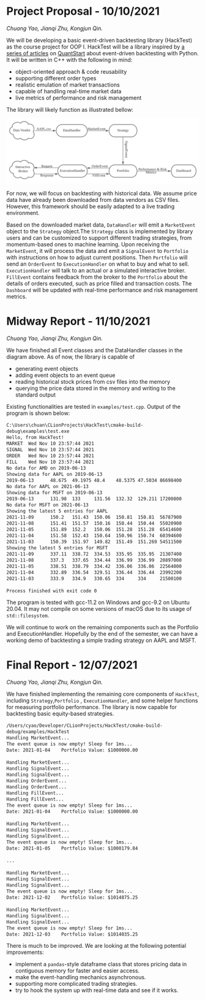 # Project Proposal - 10/10/2021

*Chuang Yao, Jianqi Zhu, Kongjun Qin.*

We will be developing a basic event-driven backtesting library (HackTest) as the course project for OOP I. HackTest will
be a library inspired
by [a series of articles](https://www.quantstart.com/articles/Event-Driven-Backtesting-with-Python-Part-I/)
on [QuantStart](https://quantstart.com/) about event-driven backtesting with Python. It will be written in C++ with the
following in mind:

- object-oriented approach & code reusability
- supporting different order types
- realistic emulation of market transactions
- capable of handling real-time market data
- live metrics of performance and risk management

The library will likely function as illustrated bellow:

![HackTest](img/diagram.svg)

For now, we will focus on backtesting with historical data. We assume price data have already been downloaded from data
vendors as CSV files. However, this framework should be easily adapted to a live trading environment.

Based on the downloaded market data, `DataHandler` will emit a `MarketEvent` object to the `Strategy`
object.The `Strategy` class is implemented by library users and can be customized to support different trading
strategies, from momentum-based ones to machine learning. Upon receiving the `MarketEvent`, it will process the data and
emit a `SignalEvent` to `Portfolio` with instructions on how to adjust current positions. Then `Portfolio` will send
an `OrderEvent` to `ExecutionHandler` on what to buy and what to sell. `ExecutionHandler` will talk to an actual or a
simulated interactive broker. `FillEvent` contains feedback from the broker to the `Portfolio` about the details of
orders executed, such as price filled and transaction costs. The `Dashboard` will be updated with real-time performance
and risk management metrics.

# Midway Report - 11/10/2021

*Chuang Yao, Jianqi Zhu, Kongjun Qin.*

We have finished all Event classes and the DataHandler classes in the diagram above. As of now, the library is capable
of

- generating event objects
- adding event objects to an event queue
- reading historical stock prices from csv files into the memory
- querying the price data stored in the memory and writing to the standard output

Existing functionalities are tested in `examples/test.cpp`. Output of the program is shown below:

```
C:\Users\chuan\CLionProjects\HackTest\cmake-build-debug\examples\test.exe
Hello, from HackTest!
MARKET  Wed Nov 10 23:57:44 2021
SIGNAL  Wed Nov 10 23:57:44 2021
ORDER   Wed Nov 10 23:57:44 2021
FILL    Wed Nov 10 23:57:44 2021
No data for AMD on 2019-06-13
Showing data for AAPL on 2019-06-13
2019-06-13      48.675  49.1975 48.4    48.5375 47.5034 86698400
No data for AAPL on 2021-06-13
Showing data for MSFT on 2019-06-13
2019-06-13      131.98  133     131.56  132.32  129.211 17200800
No data for MSFT on 2021-06-13
Showing the latest 5 entries for AAPL
2021-11-09      150.2   151.43  150.06  150.81  150.81  56787900
2021-11-08      151.41  151.57  150.16  150.44  150.44  55020900
2021-11-05      151.89  152.2   150.06  151.28  151.28  65414600
2021-11-04      151.58  152.43  150.64  150.96  150.74  60394600
2021-11-03      150.39  151.97  149.82  151.49  151.269 54511500
Showing the latest 5 entries for MSFT
2021-11-09      337.11  338.72  334.53  335.95  335.95  21307400
2021-11-08      337.3   337.65  334.44  336.99  336.99  20897000
2021-11-05      338.51  338.79  334.42  336.06  336.06  22564000
2021-11-04      332.89  336.54  329.51  336.44  336.44  23992200
2021-11-03      333.9   334.9   330.65  334     334     21500100

Process finished with exit code 0
```

The program is tested with gcc-11.2 on Windows and gcc-9.2 on Ubuntu 20.04. It may not compile on some versions of macOS
due to its usage of `std::filesystem`.

We will continue to work on the remaining components such as the Portfolio and ExecutionHandler. Hopefully by the end of
the semester, we can have a working demo of backtesting a simple trading strategy on AAPL and MSFT.

# Final Report - 12/07/2021

*Chuang Yao, Jianqi Zhu, Kongjun Qin.*

We have finished implementing the remaining core components of `HackTest`, including `Strategy`,`Portfolio`
, `ExecutionHandler`, and some helper functions for measuring portfolio performance. The library is now capable for
backtesting basic equity-based strategies.

```
/Users/cyao/Developer/CLionProjects/HackTest/cmake-build-debug/examples/HackTest
Handling MarketEvent...
The event queue is now empty! Sleep for 1ms...
Date: 2021-01-04	Portfolio Value: $1000000.00

Handling MarketEvent...
Handling SignalEvent...
Handling SignalEvent...
Handling OrderEvent...
Handling OrderEvent...
Handling FillEvent...
Handling FillEvent...
The event queue is now empty! Sleep for 1ms...
Date: 2021-01-04	Portfolio Value: $1000000.00

Handling MarketEvent...
Handling SignalEvent...
Handling SignalEvent...
The event queue is now empty! Sleep for 1ms...
Date: 2021-01-05	Portfolio Value: $1000179.84

...

Handling MarketEvent...
Handling SignalEvent...
Handling SignalEvent...
The event queue is now empty! Sleep for 1ms...
Date: 2021-12-02	Portfolio Value: $1014875.25

Handling MarketEvent...
Handling SignalEvent...
Handling SignalEvent...
The event queue is now empty! Sleep for 1ms...
Date: 2021-12-03	Portfolio Value: $1014035.25
```

There is much to be improved. We are looking at the following potential improvements:

- implement a `pandas`-style dataframe class that stores pricing data in contiguous memory for faster and easier access.
- make the event-handling mechanics asynchronous.
- supporting more complicated trading strategies.
- try to hook the system up with real-time data and see if it works.

